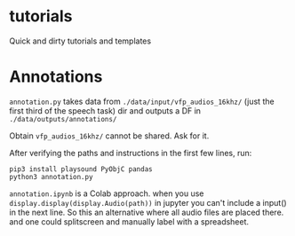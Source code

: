 # tutorials
Quick and dirty tutorials and templates 

# Annotations

`annotation.py` takes data from `./data/input/vfp_audios_16khz/` (just the first third of the speech task) dir and outputs a DF in `./data/outputs/annotations/` 

Obtain `vfp_audios_16khz/` cannot be shared. Ask for it. 

After verifying the paths and instructions in the first few lines, run:
```
pip3 install playsound PyObjC pandas 
python3 annotation.py
```


`annotation.ipynb` is a Colab approach. when you use `display.display(display.Audio(path))` in jupyter you can't include a input() in the next line. So this an alternative where all audio files are placed there. and one could splitscreen and manually label with a spreadsheet. 

